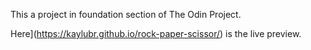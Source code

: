 This a project in foundation section of The Odin Project.

Here](https://kaylubr.github.io/rock-paper-scissor/) is the live preview.
